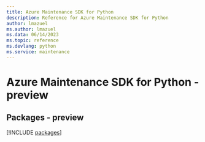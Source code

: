 ```yaml
---
title: Azure Maintenance SDK for Python
description: Reference for Azure Maintenance SDK for Python
author: lmazuel
ms.author: lmazuel
ms.data: 06/14/2023
ms.topic: reference
ms.devlang: python
ms.service: maintenance
---
```

# Azure Maintenance SDK for Python - preview
## Packages - preview
[!INCLUDE [packages](maintenance-index.md)]